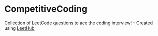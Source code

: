 # CompetitiveCoding
Collection of LeetCode questions to ace the coding interview! - Created using [LeetHub](https://github.com/QasimWani/LeetHub)
